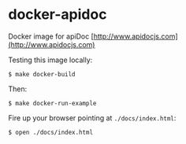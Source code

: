 # docker-apidoc
Docker image for apiDoc [http://www.apidocjs.com](http://www.apidocjs.com)

Testing this image locally:

```console
$ make docker-build
```

Then:

```console
$ make docker-run-example
```

Fire up your browser pointing at `./docs/index.html`:

```console
$ open ./docs/index.html
```
